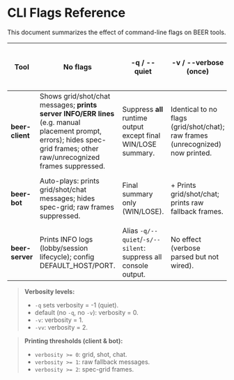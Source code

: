 # CLI Flags Reference

This document summarizes the effect of command-line flags on BEER tools.

| Tool          | No flags                                                                                  | -q / --quiet                                     | -v / --verbose (once)                                          | -vv / --verbose --verbose                                     | --debug                                                   | --host / --port                     | --secure[=<hex>]                                            | --one-ship / --solo                                  | --seed                            |
|---------------|-------------------------------------------------------------------------------------------|--------------------------------------------------|----------------------------------------------------------------|----------------------------------------------------------------|-----------------------------------------------------------|-------------------------------------|------------------------------------------------------------|--------------------------------------------------------|----------------------------------|
| **beer-client** | Shows grid/shot/chat messages; **prints server INFO/ERR lines** (e.g. manual placement prompt, errors); hides spec-grid frames; other raw/unrecognized frames suppressed. | Suppress **all** runtime output except final WIN/LOSE summary. | Identical to no flags (grid/shot/chat); raw frames (unrecognized) now printed. | + Also print spec-grid frames every two shots.                 | Sets `BEER_DEBUG=1` → logger level = DEBUG in client module. | Override default connection endpoint. | Enables AES-CTR encryption (default key or provided hex).     | n/a                                                    | n/a                              |
| **beer-bot**  | Auto-plays: prints grid/shot/chat messages; hides spec-grid; raw frames suppressed.       | Final summary only (WIN/LOSE).                    | + Prints grid/shot/chat; prints raw fallback frames.            | + Also prints spec-grid frames.                                 | Sets `BEER_DEBUG=1` → logger level = DEBUG in bot module.    | Override host/port for server.      | AES-CTR encryption same as client.                           | n/a                                                    | Seed for deterministic play.       |
| **beer-server** | Prints INFO logs (lobby/session lifecycle); config DEFAULT_HOST/PORT. | Alias `-q/--quiet`/`-s/--silent`: suppress all console output. | No effect (verbose parsed but not wired). | No extra behaviour. |

> **Verbosity levels:**
> - `-q` sets verbosity = -1 (quiet).
> - default (no `-q`, no `-v`): verbosity = 0.
> - `-v`: verbosity = 1.
> - `-vv`: verbosity = 2.

> **Printing thresholds (client & bot):**
> - `verbosity >= 0`: grid, shot, chat.
> - `verbosity >= 1`: raw fallback messages.
> - `verbosity >= 2`: spec-grid frames.
